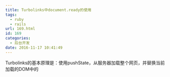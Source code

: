 ```yaml
---
title: Turbolinks中document.ready的使用
tags:
  - ruby
  - rails
url: 169.html
id: 169
categories:
  - 后台开发
date: 2016-11-17 10:41:49
---
```


Turbolinks的基本原理是：使用pushState，从服务器加载整个网页，并替换当前加载的DOM中的<title>和<body>节点。默认情况下，页面所有的链接都遵循这个规则。所以 document.ready 仅仅会在页面初始加载的时候执行一边，导致的问题是在许多页面中需要的 ready 时需要执行的 js 没法执行，所以需要添加事件监听。

$(document).on('ready page:load',function(){
   initPage();
})

而在 Rails5 中，也就是 Turbolinks5 事件需要修改为 turbolinks:load 。